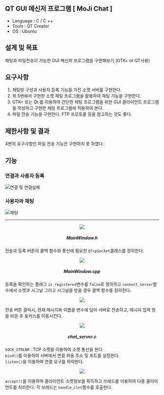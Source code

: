 ## QT GUI 메신저 프로그램 [ MoJi Chat ]
 + Language : C / C ++
 + Tools : QT Creator
 + OS : Ubuntu

설계 및 목표
---
채팅과 파일전송이 가능한 GUI 메신저 프로그램을 구현해보기 (GTK+ or QT사용)

 요구사항
------
1. 채팅방 구성과 사용자 등록 기능을 가진 소켓 서버를 구현한다.
2. 위 5번에서 구현한 소켓 채팅 프로그램을 활용하여 채팅 기능을 구현한다.
3. GTK+ 또는 Qt 를 이용하여 간단한 채팅 프로그램을 위한 GUI 클라이언트 프로그램을 작성하고 구현한 채팅 프로그램에 적용하여 본다.
4. 파일 전송 기능을 구현한다. FTP 프로토콜 등을 참고하는 것도 좋다.

제한사항 및 결과
----
4번의 요구사항인 파일 전송 기능은 구현하지 못 하였다.

## 기능 
### 연결과 사용자 등록

![연결 및 연결실패](https://user-images.githubusercontent.com/66328790/196455395-c449d51f-614c-4577-998c-0bb4a488a7bf.PNG)

### 사용자와 채팅

![채팅](https://user-images.githubusercontent.com/66328790/196455824-434479a5-b2e3-4a85-a161-2fbd4a907c79.png)

---
<p align="center"><img src="https://user-images.githubusercontent.com/66328790/197033586-d3836246-8aca-40e0-abed-5cba61fd1d25.png"></p>

##### <p align="center"> MainWindow.h

전송과 등록 버튼의 콜백 함수와 통신에 필요한 `QTcpSocket`클래스를 정의한다.

<p align="center"><img src="https://user-images.githubusercontent.com/66328790/197033940-957a8529-91b6-4f2c-a6cf-1431d04002b4.png"></p>

##### <p align="center"> MainWindow.cpp
등록을 확인하는 플래그 `is_registered`변수를 `false`로 정의하고 `connect_server`함수에서 소켓과 시그널 그리고 시그널을 받을 경우 콜백 함수를 정의한다.

<p align="center"><img src="https://user-images.githubusercontent.com/66328790/197037500-8668dab1-e109-4b52-af6e-e36c27adaae8.png"></p>

전송 버튼 클릭시, 현재 메시지와 이름을 변수에 담아 서버로 전송하고, 메시지 입력 창을 비운 후 포커스를 이동시킨다.

<p align="center"><img src="https://user-images.githubusercontent.com/66328790/197039899-5c86fc8c-6c23-4d9d-a390-414a534bcec7.jpg"></p>

##### <p align="center"> chat_server.c
`SOCK_STREAM` : TCP 소켓을 이용하여 소켓 통신을 한다.<br>
`bind()`를 이용하여 서버에서 연결 허용 주소 및 포트를 설정한다.<br>
`listen()`을 이용하여 연결 요구를 허락한다.<br>

<p align="center"><img src="https://user-images.githubusercontent.com/66328790/197041604-97d9bcf7-c9d4-4933-993d-3fc2ea6d6df9.png"></p>

`accept()`를 이용하여 클라이언트 소켓정보를 획득하고
쓰레드를 이용하여 다중 클라이언트를 처리한다. 각 쓰레드는 `handle_clnt`함수를 호출한다.
